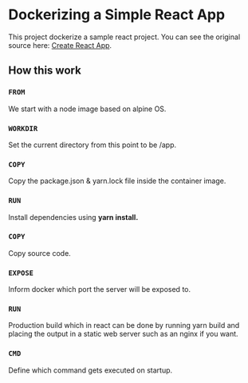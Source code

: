 # Dockerizing a Simple React App

This project dockerize a sample react project. You can see the original source here: [Create React App](https://github.com/facebook/create-react-app).

## How this work

### `FROM`

We start with a node image based on alpine OS.

### `WORKDIR`

Set the current directory from this point to be /app.

### `COPY`

Copy the package.json & yarn.lock file inside the container image.

### `RUN`

Install dependencies using **yarn install.**

### `COPY`

Copy source code.

### `EXPOSE`

Inform docker which port the server will be exposed to.

### `RUN`

Production build which in react can be done by running yarn build and placing the output in a static web server such as an nginx if you want.

### `CMD`

Define which command gets executed on startup.

